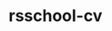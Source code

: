 # rsschool-cv
<!-- a href="http://Kolya181209.github.io/rsschool-cv/gh-page/cv.md">http://Kolya181209.github.io/rsschool-cv/cv</a -->
[](https://https://Kolya181209.github.io/rsschool-cv/cv)
